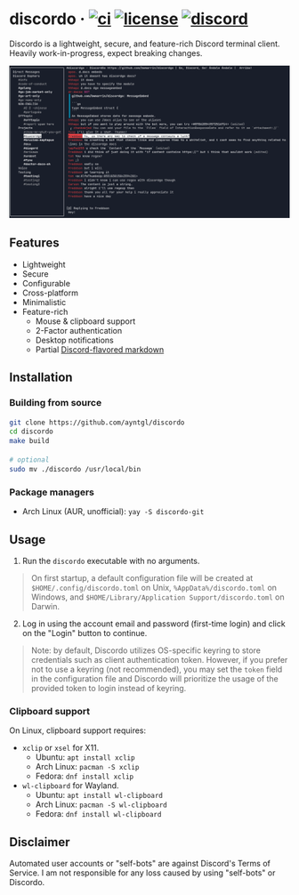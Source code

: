 # discordo &middot; [![ci](https://img.shields.io/github/workflow/status/ayntgl/discordo/ci?color=5865F2&logo=github)](https://github.com/ayntgl/discordo/actions/workflows/ci.yml) [![license](https://img.shields.io/github/license/ayntgl/discordo?color=5865F2&logo=github)](https://github.com/ayntgl/discordo/blob/master/LICENSE) [![discord](https://img.shields.io/discord/903923641819992064?color=5865F2&logo=discord&logoColor=white)](https://discord.gg/u49vegcfnh)

Discordo is a lightweight, secure, and feature-rich Discord terminal client. Heavily work-in-progress, expect breaking changes.

![Preview](.github/preview.png)

## Features

- Lightweight
- Secure
- Configurable
- Cross-platform
- Minimalistic
- Feature-rich
  - Mouse & clipboard support
  - 2-Factor authentication
  - Desktop notifications
  - Partial [Discord-flavored markdown](https://support.discord.com/hc/en-us/articles/210298617-Markdown-Text-101-Chat-Formatting-Bold-Italic-Underline-)

## Installation

### Building from source

```bash
git clone https://github.com/ayntgl/discordo
cd discordo
make build

# optional
sudo mv ./discordo /usr/local/bin
```

### Package managers

- Arch Linux (AUR, unofficial): `yay -S discordo-git`

## Usage

1. Run the `discordo` executable with no arguments.

> On first startup, a default configuration file will be created at `$HOME/.config/discordo.toml` on Unix, `%AppData%/discordo.toml` on Windows, and `$HOME/Library/Application Support/discordo.toml` on Darwin.

2. Log in using the account email and password (first-time login) and click on the "Login" button to continue.

> Note: by default, Discordo utilizes OS-specific keyring to store credentials such as client authentication token. However, if you prefer not to use a keyring (not recommended), you may set the `token` field in the configuration file and Discordo will prioritize the usage of the provided token to login instead of keyring.

### Clipboard support

On Linux, clipboard support requires:

- `xclip` or `xsel` for X11.
  - Ubuntu: `apt install xclip`
  - Arch Linux: `pacman -S xclip`
  - Fedora: `dnf install xclip`
- `wl-clipboard` for Wayland.
  - Ubuntu: `apt install wl-clipboard`
  - Arch Linux: `pacman -S wl-clipboard`
  - Fedora: `dnf install wl-clipboard`

## Disclaimer

Automated user accounts or "self-bots" are against Discord's Terms of Service. I am not responsible for any loss caused by using "self-bots" or Discordo.
